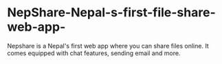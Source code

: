 # NepShare-Nepal-s-first-file-share-web-app-
Nepshare is a Nepal's first web app where you can share files online. It comes equipped with chat features, sending email and more.
